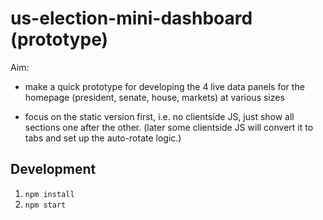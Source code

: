 # us-election-mini-dashboard (prototype)

Aim:

- make a quick prototype for developing the 4 live data panels for the homepage (president, senate, house, markets) at various sizes

- focus on the static version first, i.e. no clientside JS, just show all sections one after the other. (later some clientside JS will convert it to tabs and set up the auto-rotate logic.)


## Development

1. `npm install`
2. `npm start`
